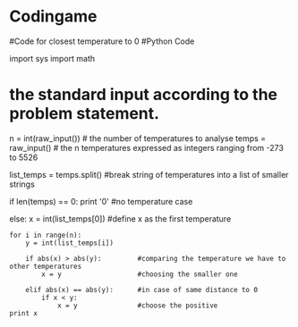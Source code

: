 # Codingame
#Code for closest temperature to 0
#Python Code

import sys
import math

# the standard input according to the problem statement.
n = int(raw_input())				# the number of temperatures to analyse
temps = raw_input()					# the n temperatures expressed as integers ranging from -273 to 5526

list_temps = temps.split()  		#break string of temperatures into a list of smaller strings

if len(temps) == 0: 
    print '0' 						#no temperature case
	
else:
    x = int(list_temps[0]) 			#define x as the first temperature 
    
    for i in range(n):
        y = int(list_temps[i])  
		
        if abs(x) > abs(y): 		#comparing the temperature we have to other temperatures
            x = y 					#choosing the smaller one
			
        elif abs(x) == abs(y):  	#in case of same distance to 0
            if x < y: 
                x = y 				#choose the positive
    print x 
